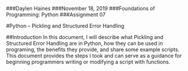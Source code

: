 ###Daylen Haines
###November 18, 2019
###Foundations of Programming:  Python
###Assignment 07

#Python – Pickling and Structured Error Handling

##Introduction
In this document, I will describe what Pickling and Structured Error Handling are in Python, how they can be used in programing, 
the benefits they provide, and share some example scripts.  This document provides the steps I took and can serve as a guidance 
for beginning programmers writing or modifying a script with functions.  
